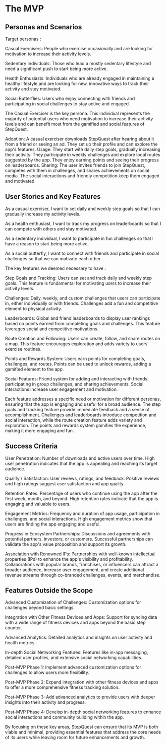 # The MVP

## Personas and Scenarios

Target personas :

Casual Exercisers: People who exercise occasionally and are looking for motivation to increase their activity levels.

Sedentary Individuals: Those who lead a mostly sedentary lifestyle and need a significant push to start being more active.

Health Enthusiasts: Individuals who are already engaged in maintaining a healthy lifestyle and are looking for new, innovative ways to track their activity and stay motivated.

Social Butterflies: Users who enjoy connecting with friends and participating in social challenges to stay active and engaged.

The Casual Exerciser is the key persona. This individual represents the majority of potential users who need motivation to increase their activity levels and can benefit most from the gamified and social features of StepQuest.

Adoption: A casual exerciser downloads StepQuest after hearing about it from a friend or seeing an ad. They set up their profile and can explore the app's features.
Usage: They start with daily step goals, gradually increasing their activity. They participate in weekly challenges and explore local routes suggested by the app. They enjoy earning points and seeing their progress on leaderboards.
Sharing: The user invites friends to join StepQuest, competes with them in challenges, and shares achievements on social media. The social interactions and friendly competition keep them engaged and motivated.

## User Stories and Key Features

As a casual exerciser, I want to set daily and weekly step goals so that I can gradually increase my activity levels.

As a health enthusiast, I want to track my progress on leaderboards so that I can compete with others and stay motivated.

As a sedentary individual, I want to participate in fun challenges so that I have a reason to start being more active.

As a social butterfly, I want to connect with friends and participate in social challenges so that we can motivate each other.

The key features we deemed necessary to have : 

Step Goals and Tracking: Users can set and track daily and weekly step goals. This feature is fundamental for motivating users to increase their activity levels.

Challenges: Daily, weekly, and custom challenges that users can participate in, either individually or with friends. Challenges add a fun and competitive element to physical activity.

Leaderboards: Global and friend leaderboards to display user rankings based on points earned from completing goals and challenges. This feature leverages social and competitive motivations.

Route Creation and Following: Users can create, follow, and share routes on a map. This feature encourages exploration and adds variety to users' exercise routines.

Points and Rewards System: Users earn points for completing goals, challenges, and routes. Points can be used to unlock rewards, adding a gamified element to the app.

Social Features: Friend system for adding and interacting with friends, participating in group challenges, and sharing achievements. Social interactions increase user engagement and motivation.

Each feature addresses a specific need or motivation for different personas, ensuring that the app is engaging and useful for a broad audience. The step goals and tracking feature provide immediate feedback and a sense of accomplishment. Challenges and leaderboards introduce competition and social interaction, while the route creation feature adds variety and exploration. The points and rewards system gamifies the experience, making it more engaging and fun.

## Success Criteria

User Penetration: Number of downloads and active users over time. High user penetration indicates that the app is appealing and reaching its target audience.

Quality / Satisfaction: User reviews, ratings, and feedback. Positive reviews and high ratings suggest user satisfaction and app quality.

Retention Rates: Percentage of users who continue using the app after the first week, month, and beyond. High retention rates indicate that the app is engaging and valuable to users.

Engagement Metrics: Frequency and duration of app usage, participation in challenges, and social interactions. High engagement metrics show that users are finding the app engaging and useful.

Progress in Ecosystem Partnerships: Discussions and agreements with potential partners, investors, or customers. Successful partnerships can validate the app's value proposition and support its growth. 

Association with Renowned IPs: Partnerships with well-known intellectual properties (IPs) to enhance the app's visibility and profitability. Collaborations with popular brands, franchises, or influencers can attract a broader audience, increase user engagement, and create additional revenue streams through co-branded challenges, events, and merchandise.

## Features Outside the Scope

Advanced Customization of Challenges: Customization options for challenges beyond basic settings.

Integration with Other Fitness Devices and Apps: Support for syncing data with a wide range of fitness devices and apps beyond the basic step counter.

Advanced Analytics: Detailed analytics and insights on user activity and health metrics.

In-depth Social Networking Features: Features like in-app messaging, detailed user profiles, and extensive social networking capabilities.

Post-MVP Phase 1: Implement advanced customization options for challenges to allow users more flexibility.

Post-MVP Phase 2: Expand integration with other fitness devices and apps to offer a more comprehensive fitness tracking solution.

Post-MVP Phase 3: Add advanced analytics to provide users with deeper insights into their activity and progress.

Post-MVP Phase 4: Develop in-depth social networking features to enhance social interactions and community building within the app.

By focusing on these key areas, StepQuest can ensure that its MVP is both viable and minimal, providing essential features that address the core needs of its users while leaving room for future enhancements and growth.
